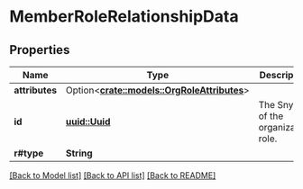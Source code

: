 # MemberRoleRelationshipData

## Properties

Name | Type | Description | Notes
------------ | ------------- | ------------- | -------------
**attributes** | Option<[**crate::models::OrgRoleAttributes**](OrgRoleAttributes.md)> |  | [optional]
**id** | [**uuid::Uuid**](uuid::Uuid.md) | The Snyk ID of the organization role. | 
**r#type** | **String** |  | 

[[Back to Model list]](../README.md#documentation-for-models) [[Back to API list]](../README.md#documentation-for-api-endpoints) [[Back to README]](../README.md)


